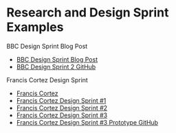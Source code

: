 # Research and Design Sprint Examples

BBC Design Sprint Blog Post
*   [BBC Design Sprint Blog Post](http://www.bbc.co.uk/blogs/internet/entries/60392136-1685-39c4-84bc-b8b2f54f6556)
*   [BBC Design Sprint 2 GitHub](https://github.com/BBC/timelines-design-sprint-2-prototypes/tree/gh-pages)  

Francis Cortez Design Sprint
*   [Francis Cortez](http://makeshowlearn.com)  
*   [Francis Cortez Design Sprint #1](http://franciscortez.com/design-sprint)  
*   [Francis Cortez Design Sprint #2](https://medium.com/@makeshowlearn/personal-design-sprint-ii-food-tracking-af853a78a210)  
*   [Francis Cortez Design Sprint #3](https://medium.com/@makeshowlearn/personal-design-sprint-iii-prompts-10949cc4cf6b)  
*   [Francis Cortez Design Sprint #3 Prototype GitHub](https://github.com/makeshowlearn/framer-prompts)
